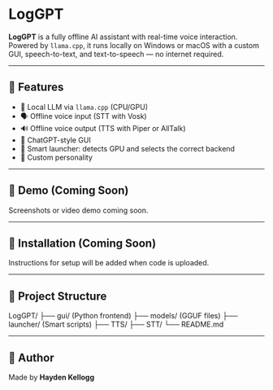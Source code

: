 # LogGPT

**LogGPT** is a fully offline AI assistant with real-time voice interaction. Powered by `llama.cpp`, it runs locally on Windows or macOS with a custom GUI, speech-to-text, and text-to-speech — no internet required.

---

## 🚀 Features

- 🧠 Local LLM via `llama.cpp` (CPU/GPU)
- 🗣️ Offline voice input (STT with Vosk)
- 🔊 Offline voice output (TTS with Piper or AllTalk)
- 💬 ChatGPT-style GUI
- 🔌 Smart launcher: detects GPU and selects the correct backend
- 🧠 Custom personality 

---

## 📸 Demo (Coming Soon)

Screenshots or video demo coming soon.

---

## 🔧 Installation (Coming Soon)

Instructions for setup will be added when code is uploaded.

---

## 📂 Project Structure
LogGPT/
├── gui/ (Python frontend)
├── models/ (GGUF files)
├── launcher/ (Smart scripts)
├── TTS/
├── STT/
└── README.md


---

## 🧠 Author

Made by **Hayden Kellogg** 

